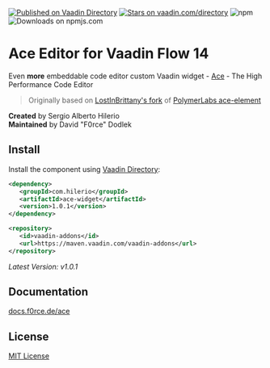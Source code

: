 [![Published on Vaadin  Directory](https://img.shields.io/badge/Vaadin%20Directory-published-00b4f0.svg)](https://vaadin.com/directory/component/ace-widget1)
[![Stars on vaadin.com/directory](https://img.shields.io/vaadin-directory/star/ace-widget1.svg)](https://vaadin.com/directory/component/ace-widget1)
![npm](https://img.shields.io/npm/v/@f0rce/ace-widget)
![Downloads on npmjs.com](https://img.shields.io/npm/dt/@f0rce/ace-widget.svg)

# Ace Editor for Vaadin Flow 14

Even **more** embeddable code editor
custom Vaadin widget - [Ace](http://ace.c9.io/) - The High Performance Code Editor

> Originally based on [LostInBrittany's fork](https://github.com/LostInBrittany/ace-widget)
> of [PolymerLabs ace-element](https://github.com/PolymerLabs/ace-element)

**Created** by Sergio Alberto Hilerio<br/>
**Maintained** by David "F0rce" Dodlek


## Install

Install the component using [Vaadin Directory](https://vaadin.com/directory/component/ace-widget1):

```xml
<dependency>
   <groupId>com.hilerio</groupId>
   <artifactId>ace-widget</artifactId>
   <version>1.0.1</version>
</dependency>

<repository>
   <id>vaadin-addons</id>
   <url>https://maven.vaadin.com/vaadin-addons</url>
</repository>
```

*Latest Version: v1.0.1*


## Documentation

[docs.f0rce.de/ace](https://docs.f0rce.de/ace)


## License

[MIT License](http://opensource.org/licenses/MIT)

